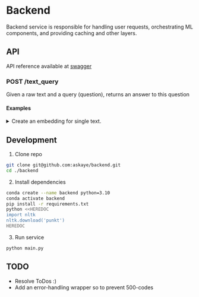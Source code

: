 # Backend
Backend service is responsible for handling user requests, orchestrating ML 
components, and providing caching and other layers.

## API
API reference available at [swagger](http://78.141.213.164:5050/docs)

### POST /text_query
Given a raw text and a query (question), returns an answer to this question
#### Examples

<details>
<summary>Create an embedding for single text.</summary>

```bash
curl -X 'POST' \
  'http://78.141.213.164:5555/text_query/' \
  -H 'accept: application/json' \
  -H 'Content-Type: application/json' \
  -d '{
  "text_input": "%THE WHOLE WIKI ARTICLE ABOUT 
  UKRAIN MILITAARY CONFLICT GOES HERE%"
  "query": "What exactly happen?"
}'
```
Response:
```json
{
  "data": " The invasion began on the morning of 24 February 2022, ......"
}
```
</details>

## Development
1. Clone repo
  ```bash
  git clone git@github.com:askaye/backend.git
  cd ./backend
  ```

2. Install dependencies
  ```bash
  conda create --name backend python=3.10
  conda activate backend
  pip install -r requirements.txt
  python <<HEREDOC
  import nltk
  nltk.download('punkt')
  HEREDOC
  ```

3. Run service
  ```bash
  python main.py
  ```

## TODO
* Resolve ToDos :)
* Add an error-handling wrapper so to prevent 500-codes
